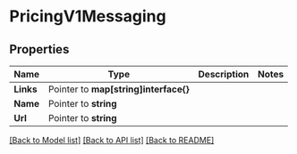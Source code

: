 # PricingV1Messaging

## Properties
Name | Type | Description | Notes
------------ | ------------- | ------------- | -------------
**Links** | Pointer to **map[string]interface{}** |  |
**Name** | Pointer to **string** |  |
**Url** | Pointer to **string** |  |

[[Back to Model list]](../README.md#documentation-for-models) [[Back to API list]](../README.md#documentation-for-api-endpoints) [[Back to README]](../README.md)


